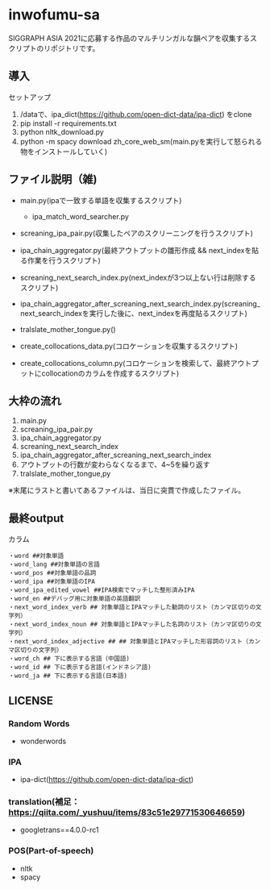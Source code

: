 # inwofumu-sa
SIGGRAPH ASIA 2021に応募する作品のマルチリンガルな韻ペアを収集するスクリプトのリポジトリです。

## 導入

セットアップ

1. /dataで、ipa_dict(https://github.com/open-dict-data/ipa-dict) をclone
2. pip install -r requirements.txt
3. python nltk_download.py
4. python -m spacy download zh_core_web_sm(main.pyを実行して怒られる物をインストールしていく)

## ファイル説明（雑)

* main.py(ipaで一致する単語を収集するスクリプト)
    * ipa_match_word_searcher.py
* screaning_ipa_pair.py(収集したペアのスクリーニングを行うスクリプト)
* ipa_chain_aggregator.py(最終アウトプットの雛形作成 && next_indexを貼る作業を行うスクリプト)
* screaning_next_search_index.py(next_indexが3つ以上ない行は削除するスクリプト)
* ipa_chain_aggregator_after_screaning_next_search_index.py(screaning_next_search_indexを実行した後に、next_indexを再度貼るスクリプト)
* tralslate_mother_tongue.py()

* create_collocations_data.py(コロケーションを収集するスクリプト)
* create_collocations_column.py(コロケーションを検索して、最終アウトプットにcollocationのカラムを作成するスクリプト)

## 大枠の流れ

1. main.py
2. screaning_ipa_pair.py
3. ipa_chain_aggregator.py
4. screaning_next_search_index
5. ipa_chain_aggregator_after_screaning_next_search_index
6. アウトプットの行数が変わらなくなるまで、4~5を繰り返す
7. tralslate_mother_tongue,py

※末尾にラストと書いてあるファイルは、当日に突貫で作成したファイル。

## 最終output
カラム
```.csv
・word ##対象単語
・word_lang ##対象単語の言語
・word_pos ##対象単語の品詞
・word_ipa ##対象単語のIPA
・word_ipa_edited_vowel ##IPA検索でマッチした整形済みIPA
・word_en ##デバッグ用に対象単語の英語翻訳
・next_word_index_verb ## 対象単語とIPAマッチした動詞のリスト（カンマ区切りの文字列）
・next_word_index_noun ## 対象単語とIPAマッチした名詞のリスト（カンマ区切りの文字列）
・next_word_index_adjective ## ## 対象単語とIPAマッチした形容詞のリスト（カンマ区切りの文字列）
・word_ch ## 下に表示する言語（中国語)
・word_id ## 下に表示する言語(インドネシア語)
・word_ja ## 下に表示する言語(日本語)
```

## LICENSE
### Random Words
* wonderwords

### IPA
* ipa-dict(https://github.com/open-dict-data/ipa-dict)

### translation(補足：https://qiita.com/_yushuu/items/83c51e29771530646659)
* googletrans==4.0.0-rc1

### POS(Part-of-speech)
* nltk
* spacy

